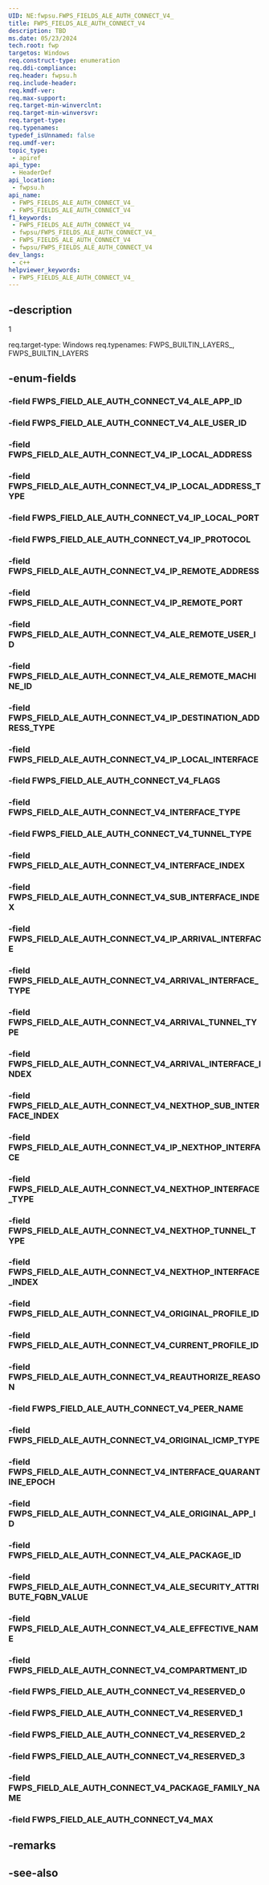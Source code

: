 ```yaml
---
UID: NE:fwpsu.FWPS_FIELDS_ALE_AUTH_CONNECT_V4_
title: FWPS_FIELDS_ALE_AUTH_CONNECT_V4
description: TBD
ms.date: 05/23/2024
tech.root: fwp
targetos: Windows
req.construct-type: enumeration
req.ddi-compliance: 
req.header: fwpsu.h
req.include-header: 
req.kmdf-ver: 
req.max-support: 
req.target-min-winverclnt: 
req.target-min-winversvr: 
req.target-type: 
req.typenames: 
typedef_isUnnamed: false
req.umdf-ver: 
topic_type:
 - apiref
api_type:
 - HeaderDef
api_location:
 - fwpsu.h
api_name:
 - FWPS_FIELDS_ALE_AUTH_CONNECT_V4_
 - FWPS_FIELDS_ALE_AUTH_CONNECT_V4
f1_keywords:
 - FWPS_FIELDS_ALE_AUTH_CONNECT_V4_
 - fwpsu/FWPS_FIELDS_ALE_AUTH_CONNECT_V4_
 - FWPS_FIELDS_ALE_AUTH_CONNECT_V4
 - fwpsu/FWPS_FIELDS_ALE_AUTH_CONNECT_V4
dev_langs:
 - c++
helpviewer_keywords:
 - FWPS_FIELDS_ALE_AUTH_CONNECT_V4_
---
```


## -description

1

req.target-type: Windows
req.typenames: FWPS_BUILTIN_LAYERS_, FWPS_BUILTIN_LAYERS

## -enum-fields

### -field FWPS_FIELD_ALE_AUTH_CONNECT_V4_ALE_APP_ID

### -field FWPS_FIELD_ALE_AUTH_CONNECT_V4_ALE_USER_ID

### -field FWPS_FIELD_ALE_AUTH_CONNECT_V4_IP_LOCAL_ADDRESS

### -field FWPS_FIELD_ALE_AUTH_CONNECT_V4_IP_LOCAL_ADDRESS_TYPE

### -field FWPS_FIELD_ALE_AUTH_CONNECT_V4_IP_LOCAL_PORT

### -field FWPS_FIELD_ALE_AUTH_CONNECT_V4_IP_PROTOCOL

### -field FWPS_FIELD_ALE_AUTH_CONNECT_V4_IP_REMOTE_ADDRESS

### -field FWPS_FIELD_ALE_AUTH_CONNECT_V4_IP_REMOTE_PORT

### -field FWPS_FIELD_ALE_AUTH_CONNECT_V4_ALE_REMOTE_USER_ID

### -field FWPS_FIELD_ALE_AUTH_CONNECT_V4_ALE_REMOTE_MACHINE_ID

### -field FWPS_FIELD_ALE_AUTH_CONNECT_V4_IP_DESTINATION_ADDRESS_TYPE

### -field FWPS_FIELD_ALE_AUTH_CONNECT_V4_IP_LOCAL_INTERFACE

### -field FWPS_FIELD_ALE_AUTH_CONNECT_V4_FLAGS

### -field FWPS_FIELD_ALE_AUTH_CONNECT_V4_INTERFACE_TYPE

### -field FWPS_FIELD_ALE_AUTH_CONNECT_V4_TUNNEL_TYPE

### -field FWPS_FIELD_ALE_AUTH_CONNECT_V4_INTERFACE_INDEX

### -field FWPS_FIELD_ALE_AUTH_CONNECT_V4_SUB_INTERFACE_INDEX

### -field FWPS_FIELD_ALE_AUTH_CONNECT_V4_IP_ARRIVAL_INTERFACE

### -field FWPS_FIELD_ALE_AUTH_CONNECT_V4_ARRIVAL_INTERFACE_TYPE

### -field FWPS_FIELD_ALE_AUTH_CONNECT_V4_ARRIVAL_TUNNEL_TYPE

### -field FWPS_FIELD_ALE_AUTH_CONNECT_V4_ARRIVAL_INTERFACE_INDEX

### -field FWPS_FIELD_ALE_AUTH_CONNECT_V4_NEXTHOP_SUB_INTERFACE_INDEX

### -field FWPS_FIELD_ALE_AUTH_CONNECT_V4_IP_NEXTHOP_INTERFACE

### -field FWPS_FIELD_ALE_AUTH_CONNECT_V4_NEXTHOP_INTERFACE_TYPE

### -field FWPS_FIELD_ALE_AUTH_CONNECT_V4_NEXTHOP_TUNNEL_TYPE

### -field FWPS_FIELD_ALE_AUTH_CONNECT_V4_NEXTHOP_INTERFACE_INDEX

### -field FWPS_FIELD_ALE_AUTH_CONNECT_V4_ORIGINAL_PROFILE_ID

### -field FWPS_FIELD_ALE_AUTH_CONNECT_V4_CURRENT_PROFILE_ID

### -field FWPS_FIELD_ALE_AUTH_CONNECT_V4_REAUTHORIZE_REASON

### -field FWPS_FIELD_ALE_AUTH_CONNECT_V4_PEER_NAME

### -field FWPS_FIELD_ALE_AUTH_CONNECT_V4_ORIGINAL_ICMP_TYPE

### -field FWPS_FIELD_ALE_AUTH_CONNECT_V4_INTERFACE_QUARANTINE_EPOCH

### -field FWPS_FIELD_ALE_AUTH_CONNECT_V4_ALE_ORIGINAL_APP_ID

### -field FWPS_FIELD_ALE_AUTH_CONNECT_V4_ALE_PACKAGE_ID

### -field FWPS_FIELD_ALE_AUTH_CONNECT_V4_ALE_SECURITY_ATTRIBUTE_FQBN_VALUE

### -field FWPS_FIELD_ALE_AUTH_CONNECT_V4_ALE_EFFECTIVE_NAME

### -field FWPS_FIELD_ALE_AUTH_CONNECT_V4_COMPARTMENT_ID

### -field FWPS_FIELD_ALE_AUTH_CONNECT_V4_RESERVED_0

### -field FWPS_FIELD_ALE_AUTH_CONNECT_V4_RESERVED_1

### -field FWPS_FIELD_ALE_AUTH_CONNECT_V4_RESERVED_2

### -field FWPS_FIELD_ALE_AUTH_CONNECT_V4_RESERVED_3

### -field FWPS_FIELD_ALE_AUTH_CONNECT_V4_PACKAGE_FAMILY_NAME

### -field FWPS_FIELD_ALE_AUTH_CONNECT_V4_MAX

## -remarks

## -see-also

